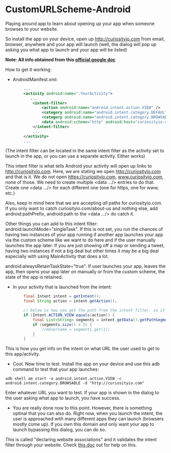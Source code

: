 # CustomURLScheme-Android
Playing around app to learn about opening up your app when someone browses to your website. 

So install the app on your device, open up http://curiosityio.com from email, browser, anywhere and your app will launch (well, the dialog will pop up asking you what app to launch and your app will be listed)

**Note: All info obtained from this [official google doc](https://developer.android.com/training/app-links/index.html)**

How to get it working:

* AndroidManifest.xml:  

```xml
        ...
        <activity android:name=".YourActivity">
           ...            
            <intent-filter>
                <action android:name="android.intent.action.VIEW" />
                <category android:name="android.intent.category.DEFAULT" />
                <category android:name="android.intent.category.BROWSABLE" />
                <data android:scheme="http" android:host="curiosityio.com"/> <!-- here, you can add more such as android:path="" or android:pathPrefix="" to open only certain paths -->
            </intent-filter>
            ...
        </activity>
        ...
```
(The intent filter can be located in the same intent filter as the activity set to launch in the app, or you can use a separate activity. Either works)

This intent filter is what tells Android your activity will open up links to http://curiosityio.com. Here, we are stating we open http://curiosityio.com and that is it. We do not open https://curiosityio.com, www.curiosityio.com, none of those. We need to create multiple <data .../> entries to do that. Create one <data .../> for each different one (one for https, one for www, etc.)

Also, keep in mind here that we are accepting *all* paths for curiosityio.com. If you only want to catch curiosityio.com/about-us and nothing else, add android:pathPrefix, android:path to the <data .../> do catch it.
 
Other things you can add to this intent filter:  
android:launchMode="singleTask". If this is not set, you run the chances of having two instances of your app running if another app launches your app via the custom scheme like we want to do here and if the user manually launches the app later. If you are just showing off a map or sending a tweet, having two instances if not a big deal but other times it may be a big deal especially with using MainActivity that does a lot.
                                                  
android:alwaysRetainTaskState="true". If user launches your app, leaves the app, then opens your app later on manually or from the custom scheme, the state of the app is retained. 

* In your activity that is launched from the intent:  
```java
        final Intent intent = getIntent();
        final String action = intent.getAction();

        // below is how you get the path from the intent filter. so if http://curiosityio.com/about launched this activity, then segments.get(1) should return back "about"....I think....(it might actually return ?user=101 or something. I am not sure.
        if (Intent.ACTION_VIEW.equals(action)) {
            final List<String> segments = intent.getData().getPathSegments();
            if (segments.size() > 1) {
                //mUsername = segments.get(1);
            }
        }
```
This is how you get info on the intent on what URL the user used to get to this app/activity. 

* Cool. Now time to test. Install the app on your device and use this adb command to test that your app launches:  
```
adb shell am start -a android.intent.action.VIEW -c android.intent.category.BROWSABLE -d "http://curiosityio.com"
```
Enter whatever URL you want to test. If your app is shown in the dialog to the user asking what app to launch, you have success. 

* You are really done now to this point. However, there is something optinal that you can also do. Right now, when you launch the intent, the user is approached with many different apps they can launch (browsers mostly come up). If you own this domain and only want your app to launch bypassing this dialog, you can do so. 

This is called "declaring website associations" and it validates the intent filter through your website. Check [this doc](https://developer.android.com/training/app-links/index.html#web-assoc) out for help on this. 